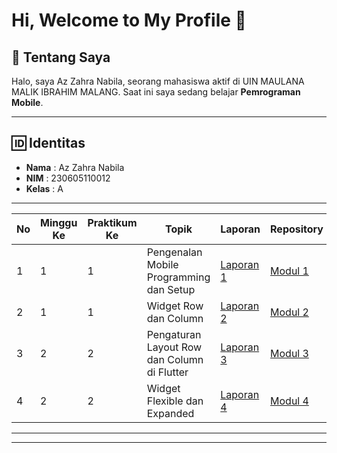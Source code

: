 # Hi, Welcome to My Profile 👋

## 📖 Tentang Saya
Halo, saya Az Zahra Nabila, seorang mahasiswa aktif di UIN MAULANA MALIK IBRAHIM MALANG.  Saat ini saya sedang belajar **Pemrograman Mobile**.

---

## 🆔 Identitas
- **Nama**  : Az Zahra Nabila 
- **NIM**   : 230605110012  
- **Kelas** : A  

---

| No | Minggu Ke | Praktikum Ke         | Topik                                           | Laporan            | Repository  |
|----|--------|---------|-------------------------------------------------|--------------------|-------------|
| 1  | 1 | 1 | Pengenalan Mobile Programming dan Setup         | [Laporan 1](https://drive.google.com/file/d/1Vz683QI86orNv0Dm4qsHMp-077X503To/view?usp=sharing "Laporan 1")     | [Modul 1](https://github.com/azzahranabilaa/PRAKTIKUM-MOBILE-PROGRAMING-BAB-1") |
| 2  | 1 | 1 | Widget Row dan Column                          | [Laporan 2](https://drive.google.com/file/d/1MVFfIZQKdGzikosaccc58_sohwGusSPh/view?usp=sharing "Laporan 2")    | [Modul 2](https://github.com/azzahranabilaa/PRAKTIKUM-MOBILE-PROGRAMING-BAB-2 "Modul 2") |
| 3  | 2 | 2 | Pengaturan Layout Row dan Column di Flutter    | [Laporan 3](#) | [Modul 3](#) |
| 4  | 2 | 2 | Widget Flexible dan Expanded                   | [Laporan 4](#)     | [Modul 4](https://github.com/azzahranabilaa/PRAKTIKUM-MOBILE-PROGRAMING-BAB-4) |

---
---

